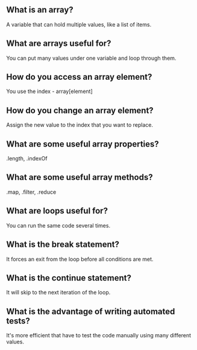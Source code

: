 ## What is an array?
A variable that can hold multiple values, like a list of items.

## What are arrays useful for?
You can put many values under one variable and loop through them.

## How do you access an array element?
You use the index - array[element]

## How do you change an array element?
Assign the new value to the index that you want to replace.

## What are some useful array properties?
.length, .indexOf

## What are some useful array methods?
.map, .filter, .reduce

## What are loops useful for?
You can run the same code several times.

## What is the break statement?
It forces an exit from the loop before all conditions are met.

## What is the continue statement?
It will skip to the next iteration of the loop.

## What is the advantage of writing automated tests?
It's more efficient that have to test the code manually using many different values.